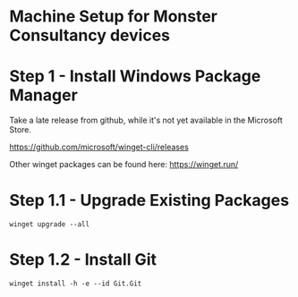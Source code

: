 # Machine Setup for Monster Consultancy devices

# Step 1 - Install Windows Package Manager

Take a late release from github, while it's not yet available in the Microsoft Store.

https://github.com/microsoft/winget-cli/releases

Other winget packages can be found here: https://winget.run/

# Step 1.1 - Upgrade Existing Packages

`winget upgrade --all`

# Step 1.2 - Install Git

`winget install -h -e --id Git.Git`
